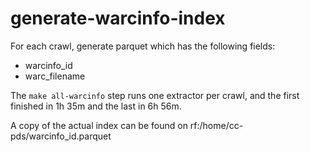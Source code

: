 # generate-warcinfo-index

For each crawl, generate parquet which has the following fields:

- warcinfo_id
- warc_filename

The `make all-warcinfo` step runs one extractor per crawl, and
the first finished in 1h 35m and the last in 6h 56m.

A copy of the actual index can be found on rf:/home/cc-pds/warcinfo_id.parquet
